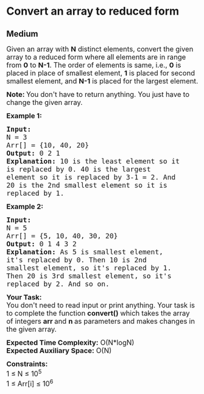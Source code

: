 # Convert an array to reduced form
## Medium
<div class="problems_problem_content__Xm_eO"><p><span style="font-size:18px">Given an array with <strong>N</strong>&nbsp;distinct elements, convert the given array to a reduced form where all elements are in range from <strong>0</strong> to <strong>N-1</strong>. The order of elements is same, i.e., <strong>0</strong> is placed in place of smallest element, <strong>1</strong> is placed for second smallest element, and&nbsp;<strong>N-1</strong> is placed for the largest element.</span></p>

<p><strong><span style="font-size:18px">Note:&nbsp;</span></strong><span style="font-size:18px">You don't have to return anything. You just have to change the given array.</span></p>

<p><span style="font-size:18px"><strong>Example 1:</strong></span></p>

<pre><span style="font-size:18px"><strong>Input:
</strong>N = 3
Arr[] = {10, 40, 20}
<strong>Output: </strong>0 2 1
<strong>Explanation:</strong> 10 is the least element so it
is replaced by 0. 40 is the largest
element so it is replaced by 3-1 = 2. And
20 is the 2nd smallest element so it is
replaced by 1.
</span></pre>

<p><span style="font-size:18px"><strong>Example 2:</strong></span></p>

<pre><span style="font-size:18px"><strong>Input:
</strong>N = 5
Arr[] = {5, 10, 40, 30, 20}
<strong>Output:</strong> 0 1 4 3 2
<strong>Explanation:</strong>&nbsp;As 5 is smallest element,
it's replaced by 0. Then 10 is 2nd
smallest element, so it's replaced by 1.
Then 20 is 3rd smallest element, so it's
replaced by 2. And so on.
</span></pre>

<p><span style="font-size:18px"><strong>Your Task:</strong><br>
You don't need to read input or print anything. Your task is to complete the function&nbsp;<strong>convert()</strong>&nbsp;which takes the&nbsp;array of&nbsp;integers&nbsp;<strong>arr&nbsp;</strong>and&nbsp;<strong>n&nbsp;</strong>as parameters and makes changes in the given array.</span></p>

<p><span style="font-size:18px"><strong>Expected Time Complexity:</strong>&nbsp;O(N*logN)<br>
<strong>Expected Auxiliary Space:</strong>&nbsp;O(N)</span></p>

<p><span style="font-size:18px"><strong>Constraints:</strong><br>
1 ≤ N ≤ 10<sup>5</sup><br>
1 ≤ Arr[i] ≤ 10<sup>6</sup></span></p>

<p>&nbsp;</p>
</div>